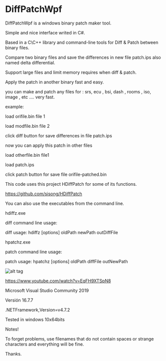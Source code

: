 # DiffPatchWpf

DiffPatchWpf  is a windows binary patch maker tool.

Simple and nice interface writed in C#.

Based in a C\C++ library and command-line tools for Diff & Patch between binary files.

Compare two binary files and save the differences in new file patch.ips also named delta differential.

Support large files and limit memory requires when diff & patch.

Apply the patch in another binary fast and easy.

you can make and patch any files for : srs, ecu , bsi, dash , rooms , iso, image , etc ....  very fast.


example: 

load orifile.bin  file 1 

load modfile.bin  file 2

click diff button for save differences in file patch.ips

now you can apply this patch in other files

load otherfile.bin file1

load patch.ips

click patch button for save file orifile-patched.bin




This code uses this project HDiffPatch for some of its functions.

https://github.com/sisong/HDiffPatch

You can also use the executables from the command line.

hdiffz.exe

diff command line usage:

diff usage: hdiffz [options] oldPath newPath outDiffFile

hpatchz.exe

patch command line usage:

patch usage: hpatchz [options] oldPath diffFile outNewPath



![alt tag](https://github.com/reproteq/DiffPatchWpf/blob/main/DiffPatchWpf-screenshoot.png) 



https://www.youtube.com/watch?v=EqFH9XTSpN8


Microsoft Visual Studio Community 2019

Versión 16.7.7

.NETFramework,Version=v4.7.2

Tested in windows 10x64bits


Notes!

To forget problems, use filenames that do not contain spaces or strange characters and everything will be fine.

Thanks.

